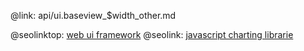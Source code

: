 @link: api/ui.baseview_$width_other.md

@seolinktop: [web ui framework](https://webix.com)
@seolink: [javascript charting librarie](https://webix.com/widget/charts/)